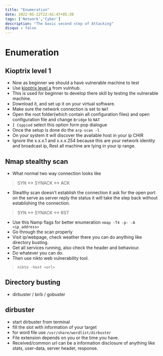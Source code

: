 ```yaml
---
title: "Enumeration"
date: 2022-05-22T22:41:47+05:30
tags: ['Network','Cyber']
description: "The basic second step of Attacking"
disqus : false
---
```


# Enumeration


## Kioptrix level 1

+ Now as beginner we should a have vulnerable machine to test 
+ Use [kioptrix level a](Vhttps://www.vulnhub.com/entry/kioptrix-level-1-1,22/) from vulnhub. 
+ This is used for beginner to develop there skill by testing the vulnerable machine.
+ Download it, and set up it on your virtual software.
+ Make sure the network connection is set to `NAT`
+ Open the root folder(which contain all configuration files) and open configuration file and change `Bridge` to `NAT`
+ `I Coppied` select this option form pop dialogue
+ Once the setup is done do the `arp-scan -l` 
+ On your system it will discover the available host in your ip CHIR
+ Ignore the x.x.x.1 and x.x.x.254 because this are your network identity and broadcast ip, Rest all machine are lying in your ip range.


## Nmap stealthy scan

+ What normal two way connection looks like 
> SYN <-> SYNACK <-> ACK 

+ Stealthy scan doesn't establish the connection it ask for the open port on the serve as server reply the status it will take the step back without establishing the connection.
> SYN <-> SYNACK <-> RST

+ Use this Namp flags for better enumeration 
  `nmap -T4 -p- -A <ip_address>`
+ Go through the scan properly 
+ Visit ip/webpage, check weather there you can do anything like directory busting.
+ Get all services running, also check the header and behaviour.
+ Do whatever you can do.
+ Then use nikto web vulnerability tool.
> `nikto -host <url>`


## Directory busting 

+ dirbuster / birb / gobuster

## dirbuster 
+ start dirbuster from terminal 
+ fill the slot with information of your target 
+ for word file use `/usr/share/wordlist/dirbuster`
+ File extension depends on you or the time you have.
+ Received/common url can be a information disclosure of anything like stats, user-data, server header, response.


